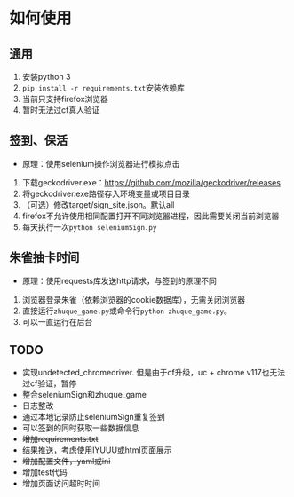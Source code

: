 # 如何使用

## 通用
1. 安装python 3
2. `pip install -r requirements.txt`安装依赖库
3. 当前只支持firefox浏览器
4. 暂时无法过cf真人验证

## 签到、保活
+ 原理：使用selenium操作浏览器进行模拟点击
1. 下载geckodriver.exe：<https://github.com/mozilla/geckodriver/releases>
2. 将geckodriver.exe路径存入环境变量或项目目录
3. （可选）修改target/sign_site.json。默认all
4. firefox不允许使用相同配置打开不同浏览器进程，因此需要关闭当前浏览器
5. 每天执行一次`python seleniumSign.py`

## 朱雀抽卡时间
+ 原理：使用requests库发送http请求，与签到的原理不同
1. 浏览器登录朱雀（依赖浏览器的cookie数据库），无需关闭浏览器
2. 直接运行`zhuque_game.py`或命令行`python zhuque_game.py`。
3. 可以一直运行在后台


## TODO
+ 实现undetected_chromedriver. 但是由于cf升级，uc + chrome v117也无法过cf验证，暂停
+ 整合seleniumSign和zhuque_game
+ 日志整改
+ 通过本地记录防止seleniumSign重复签到
+ 可以签到的同时获取一些数据信息
+ ~~增加requirements.txt~~
+ 结果推送，考虑使用IYUUU或html页面展示
+ ~~增加配置文件，yaml或ini~~
+ 增加test代码
+ 增加页面访问超时时间